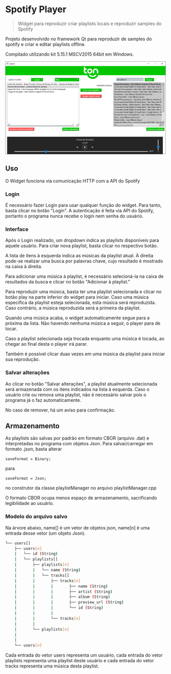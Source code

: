 # Spotify Player
> Widget para reproduzir criar playlists locais e reproduzir samples do Spotify

Projeto desenvolvido no framework Qt para reproduzir de samples do spotify e criar e editar playlists offline.

Compilado utilizando kit 5.15.1 MSCV2015 64bit em Windows.

![](example.png)

## Uso

O Widget funciona via comunicação HTTP com a API do Spotify

### Login
É necessário fazer Login para usar qualquer função do widget. Para tanto, basta clicar no botão "Login". A autenticação é feita via API do Spotify, portanto o programa nunca recebe o login nem senha do usuário.

### Interface
Após o Login realizado, um dropdown indica as playlists disponíveis para aquele usuário. Para criar nova playlist, basta clicar no respectivo botão.

A lista de itens à esquerda indica as músicas da playlist atual. À direita pode-se realizar uma busca por palavras chave, cujo resultado é mostrado na caixa à direita.

Para adicionar uma música à playlist, é necessário selecioná-la na caixa de resultados da busca e clicar no botão "Adicionar à playlist."

Para reproduzir uma música, basta ter uma playlist selecionada e clicar no botão play na parte inferior do widget para iniciar. Caso uma música específica da playlist esteja selecionada, esta música será reproduzida. Caso contrário, a música reproduzida será a primeira da playlist.

Quando uma música acaba, o widget automaticamente segue para a próxima da lista. Não havendo nenhuma música a seguir, o player para de tocar.

Caso a playlist selecionada seja trocada enquanto uma música é tocada, ao chegar ao final desta o player irá parar.

Também é possível clicar duas vezes em uma música da playlist para iniciar sua reprodução.

### Salvar alterações

Ao clicar no botão "Salvar alterações", a playlist atualmente selecionada será armazenada com os itens indicados na lista à esquerda. Caso o usuário crie ou remova uma playlist, não é necessário salvar pois o programa já o faz automaticamente.

No caso de remover, há um aviso para confirmação.

## Armazenamento
As playlists são salvas por padrão em formato CBOR (arquivo .dat) e interpretadas no programa com objetos Json. Para salvar/carregar em formato .json, basta alterar 
```
saveFormat = Binary;
```
para
```
saveFormat = Json;
```
no construtor da classe playlistManager no arquivo playlistManager.cpp

O formato CBOR ocupa menos espaço de armazenamento, sacrificando legibilidade ao usuário.

### Modelo do arquivo salvo

Na árvore abaixo, name[] é um vetor de objetos json, name[n] é uma entrada desse vetor (um objeto Json).

```sh
└── users[]
    ├── users[n]
    |   └── id (String)
    |   └── playlists[]
    |       ├── playlists[n]
    |       |   └── name (String)
    |       |   └── tracks[]
    |       |       ├── tracks[n]  
    |       |       |       ├── name (String)
    |       |       |       ├── artist (String)
    |       |       |       ├── album (String)
    |       |       |       ├── preview_url (String)
    |       |       |       └── id (String)
    |       |       |
    |       |       └── tracks[n]
    |       |
    |       └── playlists[n]    
    |
    |
    └── users[n]
```
Cada entrada do vetor users representa um usuário, cada entrada do vetor playlists representa uma playlist deste usuário e cada entrada do vetor tracks representa uma música desta playlist.
